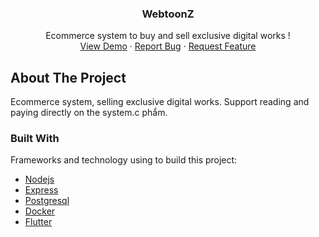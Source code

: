 <p align="center">

  <h3 align="center">WebtoonZ</h3>

  <p align="center">
    Ecommerce system to buy and sell exclusive digital works !
    <br />
    <a href="https://glucozo.herokuapp.com/">View Demo</a>
    ·
    <a href="https://github.com/thuan2172001/nodejs-postgres-backend/issues">Report Bug</a>
    ·
    <a href="https://github.com/thuan2172001/nodejs-postgres-backend/issues">Request Feature</a>
  </p>
</p>

## About The Project
 Ecommerce system, selling exclusive digital works. Support reading and paying directly on the system.c phẩm.
### Built With

Frameworks and technology using to build this project:
* [Nodejs](https://nodejs.dev/)
* [Express](https://expressjs.com/)
* [Postgresql](https://www.postgresql.org/)
* [Docker](https://docker.com)
* [Flutter](https://flutter.com)
